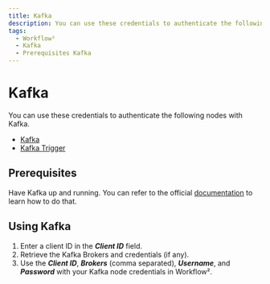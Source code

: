 ```yaml
---
title: Kafka
description: You can use these credentials to authenticate the following nodes with Kafka and Kafka Trigger. Find the Prerequisites and how using Kafka.
tags:
  - Workflow²
  - Kafka
  - Prerequisites Kafka
---
```


# Kafka

You can use these credentials to authenticate the following nodes with Kafka.
- [Kafka](/workflow/integrations/nodes/workflow-nodes-base.kafka/)
- [Kafka Trigger](/workflow/integrations/trigger-nodes/workflow-nodes-base.kafkaTrigger/)

## Prerequisites

Have Kafka up and running. You can refer to the official [documentation](https://kafka.apache.org/quickstart) to learn how to do that.

## Using Kafka

1. Enter a client ID in the ***Client ID*** field.
2. Retrieve the Kafka Brokers and credentials (if any).
3. Use the ***Client ID***, ***Brokers*** (comma separated), ***Username***, and ***Password*** with your Kafka node credentials in Workflow².
